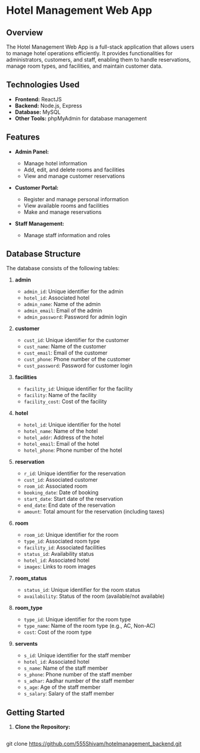 # Hotel Management Web App

## Overview

The Hotel Management Web App is a full-stack application that allows users to manage hotel operations efficiently. It provides functionalities for administrators, customers, and staff, enabling them to handle reservations, manage room types, and facilities, and maintain customer data.

## Technologies Used

- **Frontend:** ReactJS
- **Backend:** Node.js, Express
- **Database:** MySQL
- **Other Tools:** phpMyAdmin for database management

## Features

- **Admin Panel:** 
  - Manage hotel information
  - Add, edit, and delete rooms and facilities
  - View and manage customer reservations

- **Customer Portal:**
  - Register and manage personal information
  - View available rooms and facilities
  - Make and manage reservations

- **Staff Management:**
  - Manage staff information and roles

## Database Structure

The database consists of the following tables:

1. **admin**
   - `admin_id`: Unique identifier for the admin
   - `hotel_id`: Associated hotel
   - `admin_name`: Name of the admin
   - `admin_email`: Email of the admin
   - `admin_password`: Password for admin login

2. **customer**
   - `cust_id`: Unique identifier for the customer
   - `cust_name`: Name of the customer
   - `cust_email`: Email of the customer
   - `cust_phone`: Phone number of the customer
   - `cust_password`: Password for customer login

3. **facilities**
   - `facility_id`: Unique identifier for the facility
   - `facility`: Name of the facility
   - `facility_cost`: Cost of the facility

4. **hotel**
   - `hotel_id`: Unique identifier for the hotel
   - `hotel_name`: Name of the hotel
   - `hotel_addr`: Address of the hotel
   - `hotel_email`: Email of the hotel
   - `hotel_phone`: Phone number of the hotel

5. **reservation**
   - `r_id`: Unique identifier for the reservation
   - `cust_id`: Associated customer
   - `room_id`: Associated room
   - `booking_date`: Date of booking
   - `start_date`: Start date of the reservation
   - `end_date`: End date of the reservation
   - `amount`: Total amount for the reservation (including taxes)

6. **room**
   - `room_id`: Unique identifier for the room
   - `type_id`: Associated room type
   - `facility_id`: Associated facilities
   - `status_id`: Availability status
   - `hotel_id`: Associated hotel
   - `images`: Links to room images

7. **room_status**
   - `status_id`: Unique identifier for the room status
   - `availability`: Status of the room (available/not available)

8. **room_type**
   - `type_id`: Unique identifier for the room type
   - `type_name`: Name of the room type (e.g., AC, Non-AC)
   - `cost`: Cost of the room type

9. **servents**
   - `s_id`: Unique identifier for the staff member
   - `hotel_id`: Associated hotel
   - `s_name`: Name of the staff member
   - `s_phone`: Phone number of the staff member
   - `s_adhar`: Aadhar number of the staff member
   - `s_age`: Age of the staff member
   - `s_salary`: Salary of the staff member
## Getting Started

1. **Clone the Repository:**

   ```bash
git clone https://github.com/555Shivam/hotelmanagement_backend.git


